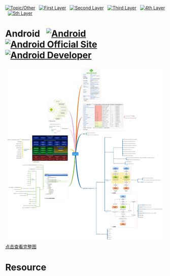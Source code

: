 [![Topic/Other](https://img.shields.io/badge/Topic\/Other-blue-blue.svg)](#) &nbsp;  [![First Layer](https://img.shields.io/badge/First_Layer-green-green.svg)](#) &nbsp;  [![Second Layer](https://img.shields.io/badge/Second_Layer-red-red.svg)](#) &nbsp;  [![Third Layer](https://img.shields.io/badge/Third_Layer-yellow-yellow.svg)](#) &nbsp;  [![4th Layer](https://img.shields.io/badge/4th_Layer-orange-orange.svg)](#) &nbsp;  [![5th Layer](https://img.shields.io/badge/5th_Layer-blue-blue.svg)](#)

# Android &nbsp; [![Android](https://img.shields.io/badge/Android-ing-blue.svg)](#) [![Android Official Site](https://img.shields.io/badge/Android-Official_Site-blue.svg)](https://www.android.com/) [![Android Developer](https://img.shields.io/badge/Android-Android_Developer-blue.svg)](https://developer.android.com/index.html)

[![Android](./Android.png)点击查看完整图](https://www.processon.com/embed/mind/5a93b145e4b083b04399ef4d)

# Resource
